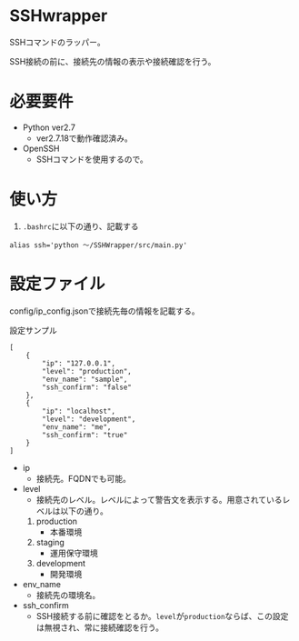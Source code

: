 # SSHwrapper
  
SSHコマンドのラッパー。
  
SSH接続の前に、接続先の情報の表示や接続確認を行う。
  
# 必要要件
  - Python ver2.7
      - ver2.7.18で動作確認済み。
  - OpenSSH
      - SSHコマンドを使用するので。
  
# 使い方
  1. ```.bashrc```に以下の通り、記載する
  ```
  alias ssh='python ～/SSHWrapper/src/main.py'
  ```
  
# 設定ファイル
  
config/ip_config.jsonで接続先毎の情報を記載する。
  
設定サンプル
```
[
    {
        "ip": "127.0.0.1",
        "level": "production",
        "env_name": "sample",
        "ssh_confirm": "false"
    },
    {
        "ip": "localhost",
        "level": "development",
        "env_name": "me",
        "ssh_confirm": "true"
    }
]
```

 - ip
    - 接続先。FQDNでも可能。
 - level
    - 接続先のレベル。レベルによって警告文を表示する。用意されているレベルは以下の通り。
    1. production
         - 本番環境
    2. staging
         - 運用保守環境
    3. development
         - 開発環境
 - env_name
    - 接続先の環境名。
 - ssh_confirm
    - SSH接続する前に確認をとるか。```level```が```production```ならば、この設定は無視され、常に接続確認を行う。